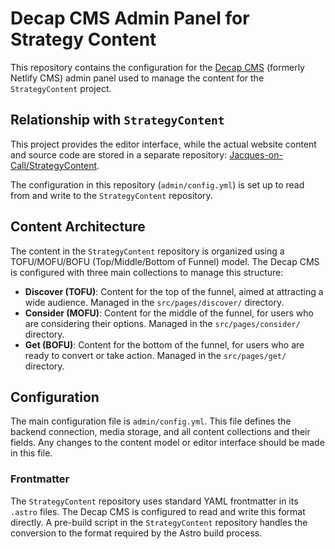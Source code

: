 # Decap CMS Admin Panel for Strategy Content

This repository contains the configuration for the [Decap CMS](https://decapcms.org/) (formerly Netlify CMS) admin panel used to manage the content for the `StrategyContent` project.

## Relationship with `StrategyContent`

This project provides the editor interface, while the actual website content and source code are stored in a separate repository: [Jacques-on-Call/StrategyContent](https://github.com/Jacques-on-Call/StrategyContent).

The configuration in this repository (`admin/config.yml`) is set up to read from and write to the `StrategyContent` repository.

## Content Architecture

The content in the `StrategyContent` repository is organized using a TOFU/MOFU/BOFU (Top/Middle/Bottom of Funnel) model. The Decap CMS is configured with three main collections to manage this structure:

-   **Discover (TOFU)**: Content for the top of the funnel, aimed at attracting a wide audience. Managed in the `src/pages/discover/` directory.
-   **Consider (MOFU)**: Content for the middle of the funnel, for users who are considering their options. Managed in the `src/pages/consider/` directory.
-   **Get (BOFU)**: Content for the bottom of the funnel, for users who are ready to convert or take action. Managed in the `src/pages/get/` directory.

## Configuration

The main configuration file is `admin/config.yml`. This file defines the backend connection, media storage, and all content collections and their fields. Any changes to the content model or editor interface should be made in this file.

### Frontmatter

The `StrategyContent` repository uses standard YAML frontmatter in its `.astro` files. The Decap CMS is configured to read and write this format directly. A pre-build script in the `StrategyContent` repository handles the conversion to the format required by the Astro build process.
